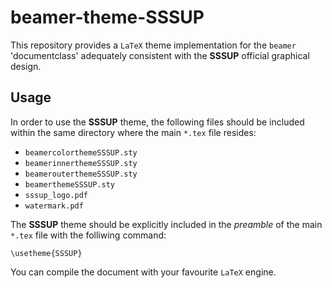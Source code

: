 # beamer-theme-SSSUP

This repository provides a `LaTeX` theme implementation for the `beamer` 'documentclass' adequately consistent with the **SSSUP** official graphical design.

## Usage

In order to use the **SSSUP** theme, the following files should be included within the same directory where the main `*.tex` file resides:
 * `beamercolorthemeSSSUP.sty`
 * `beamerinnerthemeSSSUP.sty`
 * `beamerouterthemeSSSUP.sty`
 * `beamerthemeSSSUP.sty`
 * `sssup_logo.pdf`
 * `watermark.pdf`
 
The **SSSUP** theme should be explicitly included in the *preamble* of the main `*.tex` file with the folliwing command:

```TeX
\usetheme{SSSUP}
```

You can compile the document with your favourite `LaTeX` engine.
